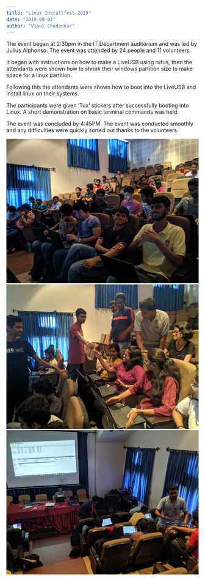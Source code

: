 ```yaml
---
title: "Linux Installfest 2019"
date: "2019-08-02"
author: "Vipul Chodankar"
---
```


The event began at 2:30pm in the IT Department auditorium and was led by Julius Alphonso.
The event was attended by 24 people and 11 volunteers.

It began with instructions on how to make a LiveUSB using rufus, then the attendants were shown how to shrink their windows partition size to make space for a linux partition.

Following this the attendants were shown how to boot into the LiveUSB and install linux on their systems.

The participants were given ‘Tux’ stickers after successfully booting into Linux.
A short demonstration on basic terminal commands was held.

The event was concluded by 4:45PM. The event was conducted smoothly and any difficulties were quickly sorted out thanks to the volunteers.

![The Start of Linux Installfest 2019](./installfest-1.jpg)
![Rudraksh giving Tux sticker after first successful installation](./installfest-2.jpg)
![Gaurang explaining partitioning and members helping others](./installfest-3.jpg)
